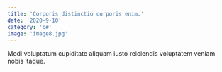 ```yaml
---
title: 'Corporis distinctio corporis enim.'
date: '2020-9-10'
category: 'c#'
image: 'image8.jpg'
---
```


Modi voluptatum cupiditate aliquam iusto reiciendis voluptatem veniam nobis itaque.
